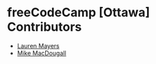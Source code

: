 # freeCodeCamp [Ottawa] Contributors

- [Lauren Mayers](https://github.com/laurenmayers)
- [Mike MacDougall](https://github.com/mgmacdougall)
